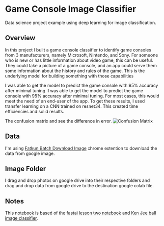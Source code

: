 # Game Console Image Classifier
Data science project example using deep learning for image classification.

## Overview
In this project I built a game console classifier to identify game consoles from 3 manufacturers, namely Microsoft, Nintendo, and Sony. For someone who is new or has little information about video game, this can be useful. They could take a picture of a game console, and an app could serve them some information about the history and rules of the game. This is the underlying model for building something with those capabilities

I was able to get the model to predict the game console with 95% accuracy after minimal tuning. I was able to get the model to predict the game console with 95% accuracy after minimal tuning. For most cases, this would meet the need of an end-user of the app. To get these results, I used transfer learning on a CNN trained on resnet34. This created time efficiencies and solid results.

The confusion matrix and see the difference in error.
![Confusion Matrix](https://github.com/gilangarito/consolegame_image_classifier/blob/main/matrix_result.png)

## Data
I'm using [Fatkun Batch Download Image](https://chrome.google.com/webstore/detail/fatkun-batch-download-ima/nnjjahlikiabnchcpehcpkdeckfgnohf?hl=en) chrome extention to download the data from google image.

## Image Folder
I drag and drop photos on google drive into their respective folders and drag and drop data from google drive to the destination google colab file.

## Notes
This notebook is based of the [fastai lesson two notebook](https://github.com/fastai/course-v3/blob/master/nbs/dl1/lesson2-download.ipynb) and [Ken Jee ball image classifier](https://github.com/PlayingNumbers/ball_image_classifier).
